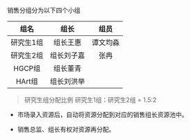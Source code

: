 销售分组分为以下四个小组

| 组名 | 组长 | 组员 |
|:-:|:-:|:-:|
|研究生1组| 组长王惠 | 谭文均淼 |
|研究生2组| 组长刘子嘉 | 张冉 |
|HGCP组 | 组长董青 | |
|HArt组 | 组长刘洪举 | |

> 研究生组分配比例
研究生1组：研究生2组 = 1.5:2

- 市场录入资源后，自动将资源分配到对应的销售组长资源池中。

- 销售总监、组长有权对资源再分配。




